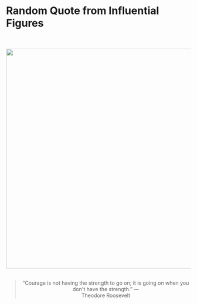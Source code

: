 # Random Quote from Influential Figures

<div align="center">
  <br>
  <br>
  <a href="https://en.wikipedia.org/wiki/Theodore_Roosevelt" title="Theodore Roosevelt - Wikipedia"><img src="https://upload.wikimedia.org/wikipedia/commons/5/5b/Theodore_Roosevelt_by_the_Pach_Bros.jpg" width="600px"></a>
  <br>
  <br>
  <blockquote>&ldquo;Courage is not having the strength to go on; it is going on when you don't have the strength.&rdquo; &mdash; <footer>Theodore Roosevelt</footer></blockquote>
</div>
  